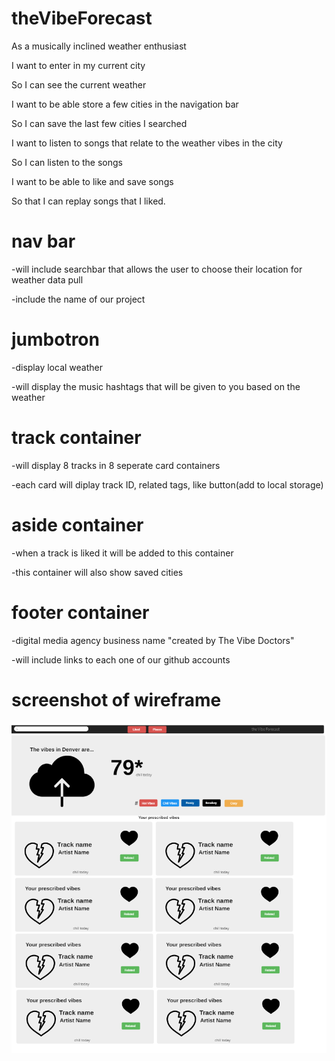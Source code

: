 # theVibeForecast

As a musically inclined weather enthusiast

I want to enter in my current city

So I can see the current weather

I want to be able store a few cities in the navigation bar

So I can save the last few cities I searched

I want to listen to songs that relate to the weather vibes in the city

So I can listen to the songs

I want to be able to like and save songs

So that I can replay songs that I liked.

# nav bar

-will include searchbar that allows the user to choose their location for weather data pull

-include the name of our project

# jumbotron

-display local weather

-will display the music hashtags that will be given to you based on the weather

# track container

-will display 8 tracks in 8 seperate card containers

-each card will diplay track ID, related tags, like button(add to local storage)

# aside container

-when a track is liked it will be added to this container

-this container will also show saved cities

# footer container

-digital media agency business name "created by The Vibe Doctors"

-will include links to each one of our github accounts

# screenshot of wireframe

![screenshot of wireframe](./assets/images/wireframe.png)

